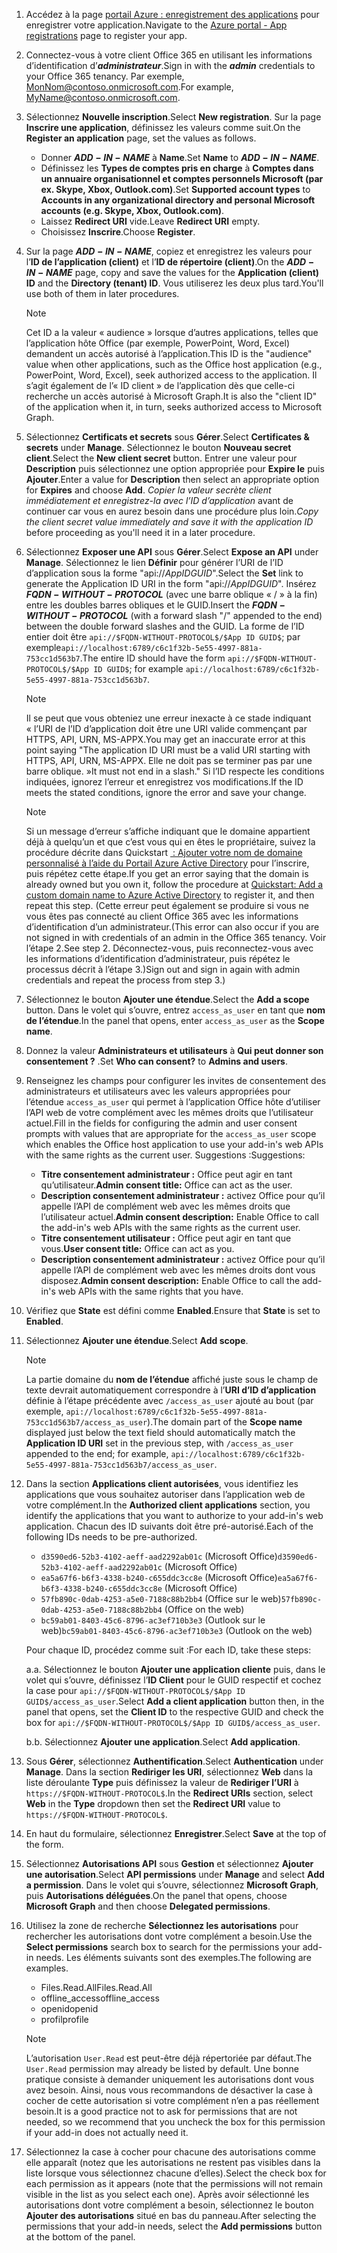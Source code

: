 

1. <span data-ttu-id="9650a-101">Accédez à la page [portail Azure : enregistrement des applications](https://go.microsoft.com/fwlink/?linkid=2083908) pour enregistrer votre application.</span><span class="sxs-lookup"><span data-stu-id="9650a-101">Navigate to the [Azure portal - App registrations](https://go.microsoft.com/fwlink/?linkid=2083908) page to register your app.</span></span>

1. <span data-ttu-id="9650a-102">Connectez-vous à votre client Office 365 en utilisant les informations d’identification d’***administrateur***.</span><span class="sxs-lookup"><span data-stu-id="9650a-102">Sign in with the ***admin*** credentials to your Office 365 tenancy.</span></span> <span data-ttu-id="9650a-103">Par exemple, MonNom@contoso.onmicrosoft.com.</span><span class="sxs-lookup"><span data-stu-id="9650a-103">For example, MyName@contoso.onmicrosoft.com.</span></span>

1. <span data-ttu-id="9650a-104">Sélectionnez **Nouvelle inscription**.</span><span class="sxs-lookup"><span data-stu-id="9650a-104">Select **New registration**.</span></span> <span data-ttu-id="9650a-105">Sur la page **Inscrire une application**, définissez les valeurs comme suit.</span><span class="sxs-lookup"><span data-stu-id="9650a-105">On the **Register an application** page, set the values as follows.</span></span>

    * <span data-ttu-id="9650a-106">Donner **$ADD-IN-NAME$** à **Name**.</span><span class="sxs-lookup"><span data-stu-id="9650a-106">Set **Name** to **$ADD-IN-NAME$**.</span></span>
    * <span data-ttu-id="9650a-107">Définissez les **Types de comptes pris en charge** à **Comptes dans un annuaire organisationnel et comptes personnels Microsoft (par ex. Skype, Xbox, Outlook.com)**.</span><span class="sxs-lookup"><span data-stu-id="9650a-107">Set **Supported account types** to **Accounts in any organizational directory and personal Microsoft accounts (e.g. Skype, Xbox, Outlook.com)**.</span></span>
    * <span data-ttu-id="9650a-108">Laissez **Redirect URI** vide.</span><span class="sxs-lookup"><span data-stu-id="9650a-108">Leave **Redirect URI** empty.</span></span>
    * <span data-ttu-id="9650a-109">Choisissez **Inscrire**.</span><span class="sxs-lookup"><span data-stu-id="9650a-109">Choose **Register**.</span></span>

1. <span data-ttu-id="9650a-110">Sur la page **$ADD-IN-NAME$**, copiez et enregistrez les valeurs pour l’**ID de l’application (client)** et l’**ID de répertoire (client)**.</span><span class="sxs-lookup"><span data-stu-id="9650a-110">On the **$ADD-IN-NAME$** page, copy and save the values for the **Application (client) ID** and the **Directory (tenant) ID**.</span></span> <span data-ttu-id="9650a-111">Vous utiliserez les deux plus tard.</span><span class="sxs-lookup"><span data-stu-id="9650a-111">You'll use both of them in later procedures.</span></span>

    > [!NOTE]
    > <span data-ttu-id="9650a-112">Cet ID a la valeur « audience » lorsque d’autres applications, telles que l’application hôte Office (par exemple, PowerPoint, Word, Excel) demandent un accès autorisé à l’application.</span><span class="sxs-lookup"><span data-stu-id="9650a-112">This ID is the "audience" value when other applications, such as the Office host application (e.g., PowerPoint, Word, Excel), seek authorized access to the application.</span></span> <span data-ttu-id="9650a-113">Il s’agit également de l’« ID client » de l’application dès que celle-ci recherche un accès autorisé à Microsoft Graph.</span><span class="sxs-lookup"><span data-stu-id="9650a-113">It is also the "client ID" of the application when it, in turn, seeks authorized access to Microsoft Graph.</span></span>

1. <span data-ttu-id="9650a-114">Sélectionnez **Certificats et secrets** sous **Gérer**.</span><span class="sxs-lookup"><span data-stu-id="9650a-114">Select **Certificates & secrets** under **Manage**.</span></span> <span data-ttu-id="9650a-115">Sélectionnez le bouton **Nouveau secret client**.</span><span class="sxs-lookup"><span data-stu-id="9650a-115">Select the **New client secret** button.</span></span> <span data-ttu-id="9650a-116">Entrer une valeur pour **Description** puis sélectionnez une option appropriée pour **Expire le** puis **Ajouter**.</span><span class="sxs-lookup"><span data-stu-id="9650a-116">Enter a value for **Description** then select an appropriate option for **Expires** and choose **Add**.</span></span> <span data-ttu-id="9650a-117">*Copier la valeur secrète client immédiatement et enregistrez-la avec l’ID d’application* avant de continuer car vous en aurez besoin dans une procédure plus loin.</span><span class="sxs-lookup"><span data-stu-id="9650a-117">*Copy the client secret value immediately and save it with the application ID* before proceeding as you'll need it in a later procedure.</span></span>

1. <span data-ttu-id="9650a-118">Sélectionnez **Exposer une API** sous **Gérer**.</span><span class="sxs-lookup"><span data-stu-id="9650a-118">Select **Expose an API** under **Manage**.</span></span> <span data-ttu-id="9650a-119">Sélectionnez le lien **Définir** pour générer l’URI de l’ID d’application sous la forme "api://$App ID GUID$".</span><span class="sxs-lookup"><span data-stu-id="9650a-119">Select the **Set** link to generate the Application ID URI in the form "api://$App ID GUID$".</span></span> <span data-ttu-id="9650a-120">Insérez **$FQDN-WITHOUT-PROTOCOL$** (avec une barre oblique « / » à la fin) entre les doubles barres obliques et le GUID.</span><span class="sxs-lookup"><span data-stu-id="9650a-120">Insert the **$FQDN-WITHOUT-PROTOCOL$** (with a forward slash "/" appended to the end) between the double forward slashes and the GUID.</span></span> <span data-ttu-id="9650a-121">La forme de l’ID entier doit être `api://$FQDN-WITHOUT-PROTOCOL$/$App ID GUID$`; par exemple`api://localhost:6789/c6c1f32b-5e55-4997-881a-753cc1d563b7`.</span><span class="sxs-lookup"><span data-stu-id="9650a-121">The entire ID should have the form `api://$FQDN-WITHOUT-PROTOCOL$/$App ID GUID$`; for example `api://localhost:6789/c6c1f32b-5e55-4997-881a-753cc1d563b7`.</span></span>

    > [!NOTE]
    > <span data-ttu-id="9650a-122">Il se peut que vous obteniez une erreur inexacte à ce stade indiquant « l’URI de l’ID d’application doit être une URI valide commençant par HTTPS, API, URN, MS-APPX.</span><span class="sxs-lookup"><span data-stu-id="9650a-122">You may get an inaccurate error at this point saying "The application ID URI must be a valid URI starting with HTTPS, API, URN, MS-APPX.</span></span> <span data-ttu-id="9650a-123">Elle ne doit pas se terminer pas par une barre oblique. »</span><span class="sxs-lookup"><span data-stu-id="9650a-123">It must not end in a slash."</span></span> <span data-ttu-id="9650a-124">Si l’ID respecte les conditions indiquées, ignorez l’erreur et enregistrez vos modifications.</span><span class="sxs-lookup"><span data-stu-id="9650a-124">If the ID meets the stated conditions, ignore the error and save your change.</span></span>

    > [!NOTE]
    > <span data-ttu-id="9650a-125">Si un message d’erreur s’affiche indiquant que le domaine appartient déjà à quelqu’un et que c’est vous qui en êtes le propriétaire, suivez la procédure décrite dans Quickstart [ : Ajouter votre nom de domaine personnalisé à l’aide du Portail Azure Active Directory](/azure/active-directory/add-custom-domain) pour l’inscrire, puis répétez cette étape.</span><span class="sxs-lookup"><span data-stu-id="9650a-125">If you get an error saying that the domain is already owned but you own it, follow the procedure at [Quickstart: Add a custom domain name to Azure Active Directory](/azure/active-directory/add-custom-domain) to register it, and then repeat this step.</span></span> <span data-ttu-id="9650a-126">(Cette erreur peut également se produire si vous ne vous êtes pas connecté au client Office 365 avec les informations d’identification d’un administrateur.</span><span class="sxs-lookup"><span data-stu-id="9650a-126">(This error can also occur if you are not signed in with credentials of an admin in the Office 365 tenancy.</span></span> <span data-ttu-id="9650a-127">Voir l’étape 2.</span><span class="sxs-lookup"><span data-stu-id="9650a-127">See step 2.</span></span> <span data-ttu-id="9650a-128">Déconnectez-vous, puis reconnectez-vous avec les informations d’identification d’administrateur, puis répétez le processus décrit à l’étape 3.)</span><span class="sxs-lookup"><span data-stu-id="9650a-128">Sign out and sign in again with admin credentials and repeat the process from step 3.)</span></span>

1. <span data-ttu-id="9650a-129">Sélectionnez le bouton **Ajouter une étendue**.</span><span class="sxs-lookup"><span data-stu-id="9650a-129">Select the **Add a scope** button.</span></span> <span data-ttu-id="9650a-130">Dans le volet qui s’ouvre, entrez `access_as_user` en tant que **nom de l’étendue**.</span><span class="sxs-lookup"><span data-stu-id="9650a-130">In the panel that opens, enter `access_as_user` as the **Scope name**.</span></span>

1. <span data-ttu-id="9650a-131">Donnez la valeur **Administrateurs et utilisateurs** à **Qui peut donner son consentement ?** .</span><span class="sxs-lookup"><span data-stu-id="9650a-131">Set **Who can consent?** to **Admins and users**.</span></span>

1. <span data-ttu-id="9650a-132">Renseignez les champs pour configurer les invites de consentement des administrateurs et utilisateurs avec les valeurs appropriées pour l’étendue `access_as_user` qui permet à l’application Office hôte d’utiliser l’API web de votre complément avec les mêmes droits que l’utilisateur actuel.</span><span class="sxs-lookup"><span data-stu-id="9650a-132">Fill in the fields for configuring the admin and user consent prompts with values that are appropriate for the `access_as_user` scope which enables the Office host application to use your add-in's web APIs with the same rights as the current user.</span></span> <span data-ttu-id="9650a-133">Suggestions :</span><span class="sxs-lookup"><span data-stu-id="9650a-133">Suggestions:</span></span>

    - <span data-ttu-id="9650a-134">**Titre consentement administrateur :** Office peut agir en tant qu’utilisateur.</span><span class="sxs-lookup"><span data-stu-id="9650a-134">**Admin consent title:** Office can act as the user.</span></span>
    - <span data-ttu-id="9650a-135">**Description consentement administrateur :** activez Office pour qu’il appelle l’API de complément web avec les mêmes droits que l’utilisateur actuel.</span><span class="sxs-lookup"><span data-stu-id="9650a-135">**Admin consent description:** Enable Office to call the add-in's web APIs with the same rights as the current user.</span></span>
    - <span data-ttu-id="9650a-136">**Titre consentement utilisateur :** Office peut agir en tant que vous.</span><span class="sxs-lookup"><span data-stu-id="9650a-136">**User consent title:** Office can act as you.</span></span>
    - <span data-ttu-id="9650a-137">**Description consentement administrateur :** activez Office pour qu’il appelle l’API de complément web avec les mêmes droits dont vous disposez.</span><span class="sxs-lookup"><span data-stu-id="9650a-137">**Admin consent description:** Enable Office to call the add-in's web APIs with the same rights that you have.</span></span>

1. <span data-ttu-id="9650a-138">Vérifiez que **State** est défini comme **Enabled**.</span><span class="sxs-lookup"><span data-stu-id="9650a-138">Ensure that **State** is set to **Enabled**.</span></span>

1. <span data-ttu-id="9650a-139">Sélectionnez **Ajouter une étendue**.</span><span class="sxs-lookup"><span data-stu-id="9650a-139">Select **Add scope**.</span></span>

    > [!NOTE]
    > <span data-ttu-id="9650a-140">La partie domaine du **nom de l’étendue** affiché juste sous le champ de texte devrait automatiquement correspondre à l’**URI d’ID d’application** définie à l’étape précédente avec `/access_as_user` ajouté au bout (par exemple, `api://localhost:6789/c6c1f32b-5e55-4997-881a-753cc1d563b7/access_as_user`).</span><span class="sxs-lookup"><span data-stu-id="9650a-140">The domain part of the **Scope name** displayed just below the text field should automatically match the **Application ID URI** set in the previous step, with `/access_as_user` appended to the end; for example, `api://localhost:6789/c6c1f32b-5e55-4997-881a-753cc1d563b7/access_as_user`.</span></span>

1. <span data-ttu-id="9650a-141">Dans la section **Applications client autorisées**, vous identifiez les applications que vous souhaitez autoriser dans l’application web de votre complément.</span><span class="sxs-lookup"><span data-stu-id="9650a-141">In the **Authorized client applications** section, you identify the applications that you want to authorize to your add-in's web application.</span></span> <span data-ttu-id="9650a-142">Chacun des ID suivants doit être pré-autorisé.</span><span class="sxs-lookup"><span data-stu-id="9650a-142">Each of the following IDs needs to be pre-authorized.</span></span>
  
    * <span data-ttu-id="9650a-143">`d3590ed6-52b3-4102-aeff-aad2292ab01c` (Microsoft Office)</span><span class="sxs-lookup"><span data-stu-id="9650a-143">`d3590ed6-52b3-4102-aeff-aad2292ab01c` (Microsoft Office)</span></span>
    * <span data-ttu-id="9650a-144">`ea5a67f6-b6f3-4338-b240-c655ddc3cc8e` (Microsoft Office)</span><span class="sxs-lookup"><span data-stu-id="9650a-144">`ea5a67f6-b6f3-4338-b240-c655ddc3cc8e` (Microsoft Office)</span></span>
    * <span data-ttu-id="9650a-145">`57fb890c-0dab-4253-a5e0-7188c88b2bb4` (Office sur le web)</span><span class="sxs-lookup"><span data-stu-id="9650a-145">`57fb890c-0dab-4253-a5e0-7188c88b2bb4` (Office on the web)</span></span>
    * <span data-ttu-id="9650a-146">`bc59ab01-8403-45c6-8796-ac3ef710b3e3` (Outlook sur le web)</span><span class="sxs-lookup"><span data-stu-id="9650a-146">`bc59ab01-8403-45c6-8796-ac3ef710b3e3` (Outlook on the web)</span></span>

    <span data-ttu-id="9650a-147">Pour chaque ID, procédez comme suit :</span><span class="sxs-lookup"><span data-stu-id="9650a-147">For each ID, take these steps:</span></span>

      <span data-ttu-id="9650a-148">a.</span><span class="sxs-lookup"><span data-stu-id="9650a-148">a.</span></span> <span data-ttu-id="9650a-149">Sélectionnez le bouton **Ajouter une application cliente** puis, dans le volet qui s’ouvre, définissez l’**ID Client** pour le GUID respectif et cochez la case pour `api://$FQDN-WITHOUT-PROTOCOL$/$App ID GUID$/access_as_user`.</span><span class="sxs-lookup"><span data-stu-id="9650a-149">Select **Add a client application** button then, in the panel that opens, set the **Client ID** to the respective GUID and check the box for `api://$FQDN-WITHOUT-PROTOCOL$/$App ID GUID$/access_as_user`.</span></span>

      <span data-ttu-id="9650a-150">b.</span><span class="sxs-lookup"><span data-stu-id="9650a-150">b.</span></span> <span data-ttu-id="9650a-151">Sélectionnez **Ajouter une application**.</span><span class="sxs-lookup"><span data-stu-id="9650a-151">Select **Add application**.</span></span>

1. <span data-ttu-id="9650a-152">Sous **Gérer**, sélectionnez **Authentification**.</span><span class="sxs-lookup"><span data-stu-id="9650a-152">Select **Authentication** under **Manage**.</span></span> <span data-ttu-id="9650a-153">Dans la section **Rediriger les URI**, sélectionnez **Web** dans la liste déroulante **Type** puis définissez la valeur de **Rediriger l’URI** à `https://$FQDN-WITHOUT-PROTOCOL$`.</span><span class="sxs-lookup"><span data-stu-id="9650a-153">In the **Redirect URIs** section, select **Web** in the **Type** dropdown then set the **Redirect URI** value to `https://$FQDN-WITHOUT-PROTOCOL$`.</span></span>

1. <span data-ttu-id="9650a-154">En haut du formulaire, sélectionnez **Enregistrer**.</span><span class="sxs-lookup"><span data-stu-id="9650a-154">Select **Save** at the top of the form.</span></span>

1. <span data-ttu-id="9650a-155">Sélectionnez **Autorisations API** sous **Gestion** et sélectionnez **Ajouter une autorisation**.</span><span class="sxs-lookup"><span data-stu-id="9650a-155">Select **API permissions** under **Manage** and select **Add a permission**.</span></span> <span data-ttu-id="9650a-156">Dans le volet qui s’ouvre, sélectionnez **Microsoft Graph**, puis **Autorisations déléguées**.</span><span class="sxs-lookup"><span data-stu-id="9650a-156">On the panel that opens, choose **Microsoft Graph** and then choose **Delegated permissions**.</span></span>

1. <span data-ttu-id="9650a-157">Utilisez la zone de recherche **Sélectionnez les autorisations** pour rechercher les autorisations dont votre complément a besoin.</span><span class="sxs-lookup"><span data-stu-id="9650a-157">Use the **Select permissions** search box to search for the permissions your add-in needs.</span></span> <span data-ttu-id="9650a-158">Les éléments suivants sont des exemples.</span><span class="sxs-lookup"><span data-stu-id="9650a-158">The following are examples.</span></span>

    * <span data-ttu-id="9650a-159">Files.Read.All</span><span class="sxs-lookup"><span data-stu-id="9650a-159">Files.Read.All</span></span>
    * <span data-ttu-id="9650a-160">offline_access</span><span class="sxs-lookup"><span data-stu-id="9650a-160">offline_access</span></span>
    * <span data-ttu-id="9650a-161">openid</span><span class="sxs-lookup"><span data-stu-id="9650a-161">openid</span></span>
    * <span data-ttu-id="9650a-162">profil</span><span class="sxs-lookup"><span data-stu-id="9650a-162">profile</span></span>

    > [!NOTE]
    > <span data-ttu-id="9650a-163">L’autorisation `User.Read` est peut-être déjà répertoriée par défaut.</span><span class="sxs-lookup"><span data-stu-id="9650a-163">The `User.Read` permission may already be listed by default.</span></span> <span data-ttu-id="9650a-164">Une bonne pratique consiste à demander uniquement les autorisations dont vous avez besoin. Ainsi, nous vous recommandons de désactiver la case à cocher de cette autorisation si votre complément n’en a pas réellement besoin.</span><span class="sxs-lookup"><span data-stu-id="9650a-164">It is a good practice not to ask for permissions that are not needed, so we recommend that you uncheck the box for this permission if your add-in does not actually need it.</span></span>

1. <span data-ttu-id="9650a-165">Sélectionnez la case à cocher pour chacune des autorisations comme elle apparaît (notez que les autorisations ne restent pas visibles dans la liste lorsque vous sélectionnez chacune d’elles).</span><span class="sxs-lookup"><span data-stu-id="9650a-165">Select the check box for each permission as it appears (note that the permissions will not remain visible in the list as you select each one).</span></span> <span data-ttu-id="9650a-166">Après avoir sélectionné les autorisations dont votre complément a besoin, sélectionnez le bouton **Ajouter des autorisations** situé en bas du panneau.</span><span class="sxs-lookup"><span data-stu-id="9650a-166">After selecting the permissions that your add-in needs, select the **Add permissions** button at the bottom of the panel.</span></span>
